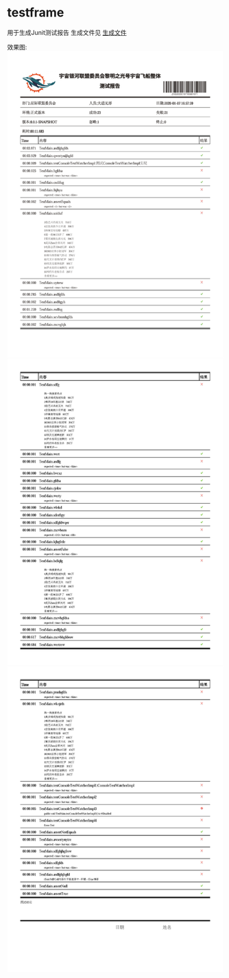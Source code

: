 # testframe
用于生成Junit测试报告
生成文件见 [生成文件](https://github.com/liangchaos/testframe/blob/master/enterprise-system-testframe/src/test/resources/TTEXT2020-01-07_165800029.pdf)

效果图:<br>
![文档1](https://github.com/liangchaos/testframe/blob/master/enterprise-system-testframe/src/test/resources/TTEXT2020-01-07_165800029__1.jpg)<br>
![文档2](https://github.com/liangchaos/testframe/blob/master/enterprise-system-testframe/src/test/resources/TTEXT2020-01-07_165800029__2.jpg)<br>
![文档3](https://github.com/liangchaos/testframe/blob/master/enterprise-system-testframe/src/test/resources/TTEXT2020-01-07_165800029__3.jpg)<br>
